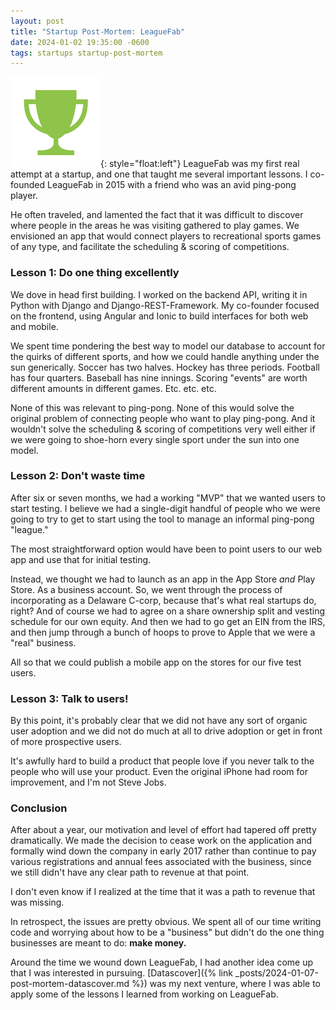 ```yaml
---
layout: post
title: "Startup Post-Mortem: LeagueFab"
date: 2024-01-02 19:35:00 -0600
tags: startups startup-post-mortem
---
```


![logo](/assets/leaguefab.png){: style="float:left"} LeagueFab was my first
real attempt at a startup, and one that taught me several important lessons. I
co-founded LeagueFab in 2015 with a friend who was an avid ping-pong player.

He often traveled, and lamented the fact that it was difficult to discover where
people in the areas he was visiting gathered to play games.  We envisioned an
app that would connect players to recreational sports games of any type, and
facilitate the scheduling & scoring of competitions.


### Lesson 1: Do one thing excellently

We dove in head first building. I worked on the backend API, writing it in
Python with Django and Django-REST-Framework. My co-founder focused on the
frontend, using Angular and Ionic to build interfaces for both web and mobile.

We spent time pondering the best way to model our database to account for the
quirks of different sports, and how we could handle anything under the sun
generically. Soccer has two halves. Hockey has three periods. Football has four
quarters. Baseball has nine innings. Scoring "events" are worth different
amounts in different games. Etc. etc. etc.

None of this was relevant to ping-pong. None of this would solve the original
problem of connecting people who want to play ping-pong. And it wouldn't solve
the scheduling & scoring of competitions very well either if we were going to
shoe-horn every single sport under the sun into one model.


### Lesson 2: Don't waste time

After six or seven months, we had a working "MVP" that we wanted users to start
testing. I believe we had a single-digit handful of people who we were going to
try to get to start using the tool to manage an informal ping-pong "league."

The most straightforward option would have been to point users to our web app
and use that for initial testing.

Instead, we thought we had to launch as an app in the App Store _and_ Play
Store.  As a business account. So, we went through the process of incorporating
as a Delaware C-corp, because that's what real startups do, right? And of
course we had to agree on a share ownership split and vesting schedule for our
own equity. And then we had to go get an EIN from the IRS, and then jump
through a bunch of hoops to prove to Apple that we were a "real" business.

All so that we could publish a mobile app on the stores for our five test
users.


### Lesson 3: Talk to users!

By this point, it's probably clear that we did not have any sort of organic user
adoption and we did not do much at all to drive adoption or get in front of more
prospective users.

It's awfully hard to build a product that people love if you never talk to the
people who will use your product. Even the original iPhone had room for
improvement, and I'm not Steve Jobs.


### Conclusion

After about a year, our motivation and level of effort had tapered off pretty
dramatically. We made the decision to cease work on the application and formally
wind down the company in early 2017 rather than continue to pay various
registrations and annual fees associated with the business, since we still
didn't have any clear path to revenue at that point.

I don't even know if I realized at the time that it was a path to revenue that
was missing.

In retrospect, the issues are pretty obvious. We spent all of our time writing
code and worrying about how to be a "business" but didn't do the one thing
businesses are meant to do: <strong>make money.</strong>

Around the time we wound down LeagueFab, I had another idea come up that I was
interested in pursuing.
[Datascover]({% link _posts/2024-01-07-post-mortem-datascover.md %}) was my
next venture, where I was able to apply some of the lessons I learned from 
working on LeagueFab.
